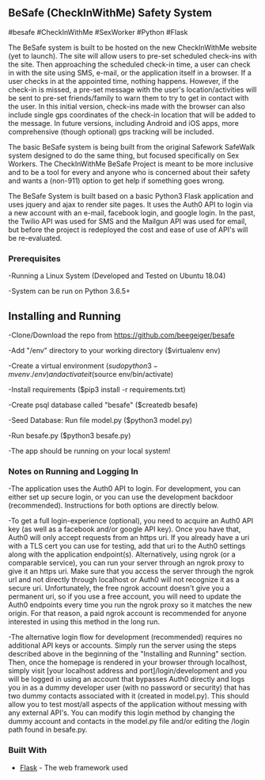 ## BeSafe (CheckInWithMe) Safety System
#besafe #CheckInWithMe #SexWorker #Python #Flask

The BeSafe system is built to be hosted on the new CheckInWithMe website (yet to launch). The site will allow users to pre-set scheduled check-ins with the site. Then approaching the scheduled check-in time, a user can check in with the site using SMS, e-mail, or the application itself in a browser. If a user checks in at the appointed time, nothing happens. However, if the check-in is missed, a pre-set message with the user's location/activities will be sent to pre-set friends/family to warn them to try to get in contact with the user. In this initial version, check-ins made with the browser can also include single gps coordinates of the check-in location that will be added to the message. In future versions, including Android and iOS apps, more comprehensive (though optional) gps tracking will be included.

The basic BeSafe system is being built from the original Safework SafeWalk system designed to do the same thing, but focused specifically on Sex Workers. The CheckInWithMe BeSafe Project is meant to be more inclusive and to be a tool for every and anyone who is concerned about their safety and wants a (non-911) option to get help if something goes wrong.

The BeSafe System is built based on a basic Python3 Flask application and uses jquery and ajax to render site pages. It uses the Auth0 API to login via a new account with an e-mail, facebook login, and google login. In the past, the Twilio API was used for SMS and the Mailgun API was used for email, but before the project is redeployed the cost and ease of use of API's will be re-evaluated.

### Prerequisites

-Running a Linux System (Developed and Tested on Ubuntu 18.04)

-System can be run on Python 3.6.5+

## Installing and Running

-Clone/Download the repo from https://github.com/beegeiger/besafe

-Add "/env" directory to your working directory ($virtualenv env)

-Create a virtual environment ($sudo python3 -m venv ./env) and activate it ($source env/bin/activate)

-Install requirements ($pip3 install -r requirements.txt)

-Create psql database called "besafe" ($createdb besafe)

-Seed Database: Run file model.py ($python3 model.py)

-Run besafe.py ($python3 besafe.py)

-The app should be running on your local system!

### Notes on Running and Logging In

-The application uses the Auth0 API to login. For development, you can either set up secure login, or you can use the development backdoor (recommended). Instructions for both options are directly below.

-To get a full login-experience (optional), you need to acquire an Auth0 API key (as well as a facebook and/or google API key). Once you have that, Auth0 will only accept requests from an https uri. If you already have a uri with a TLS cert you can use for testing, add that uri to the Auth0 settings along with the application endpoint(s). Alternatively, using ngrok (or a comparable service), you can run your server through an ngrok proxy to give it an https uri. Make sure that you access the server through the ngrok url and not directly through localhost or Auth0 will not recognize it as a secure uri. Unfortunately, the free ngrok account doesn't give you a permanent uri, so if you use a free account, you will need to update the Auth0 endpoints every time you run the ngrok proxy so it matches the new origin. For that reason, a paid ngrok account is recommended for anyone interested in using this method in the long run.

-The alternative login flow for development (recommended) requires no additional API keys or accounts. Simply run the server using the steps described above in the beginning of the "Installing and Running" section. Then, once the homepage is rendered in your browser through localhost, simply visit [your localhost address and port]/login/development and you will be logged in using an account that bypasses Auth0 directly and logs you in as a dummy developer user (with no password or security) that has two dummy contacts associated with it (created in model.py). This should allow you to test most/all aspects of the application without messing with any external API's. You can modify this login method by changing the dummy account and contacts in the model.py file and/or editing the /login path found in besafe.py.

### Built With

* [Flask](http://flask.pocoo.org/) - The web framework used

